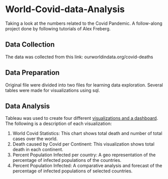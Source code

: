 # World-Covid-data-Analysis
Taking a look at the numbers related to the Covid Pandemic. A follow-along project done by following tutorials of Alex Freberg.

## Data Collection

The data was collected from this link: ourworldindata.org/covid-deaths

## Data Preparation

Original file were divided into two files for learning data exploration. Several tables were made for visualizations using sql.

## Data Analysis

Tableau was used to create four different [visualizations and a dashboard](https://public.tableau.com/views/CovidDataanalysis_16740119126500/Dashboard1?:language=en-US&:display_count=n&:origin=viz_share_link). The following is a description of each visualization:

1. World Covid Statistics: This chart shows total death and number of total cases over the world.
2. Death caused by Covid per Continent: This visualization shows total death in each continent.
3. Percent Population Infected per country: A geo representation of the percentage of infected populations of the countries.
4. Percent Population Infected: A comparative analysis and forecast of the percentage of infected populations of selected countries.

